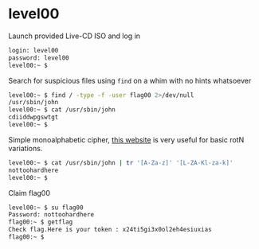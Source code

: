# level00

Launch provided Live-CD ISO and log in
```bash
login: level00
password: level00
level00:~ $
```

Search for suspicious files using `find` on a whim with no hints whatsoever
```bash
level00:~ $ find / -type -f -user flag00 2>/dev/null
/usr/sbin/john
level00:~ $ cat /usr/sbin/john
cdiiddwpgswtgt
level00:~ $
```

Simple monoalphabetic cipher, [this website](https://rot13.com/) is very useful for basic rotN variations.
```bash
level00:~ $ cat /usr/sbin/john | tr '[A-Za-z]' '[L-ZA-Kl-za-k]'
nottoohardhere
level00:~ $ 
```

Claim flag00
```bash
level00:~ $ su flag00
Password: nottoohardhere
flag00:~ $ getflag
Check flag.Here is your token : x24ti5gi3x0ol2eh4esiuxias
flag00:~ $ 
```
